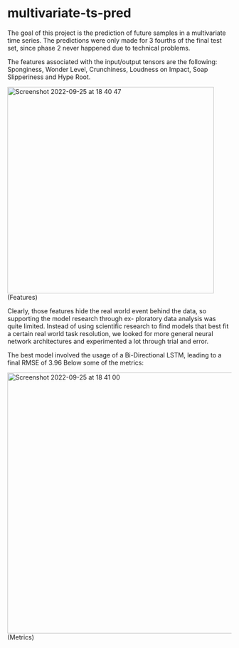 # multivariate-ts-pred
The goal of this project is the prediction of future samples in a multivariate time series. The predictions were only made for 3 fourths of the final test set, since phase 2 never happened due to technical problems.


The features associated with the input/output tensors are the following: 
Sponginess, Wonder Level, Crunchiness, Loudness on Impact, Soap Slipperiness and Hype Root. 


<img width="464" alt="Screenshot 2022-09-25 at 18 40 47" src="https://user-images.githubusercontent.com/57828824/192155217-278a4625-0173-4f88-8e7d-0c4b2f31e63b.png">(Features)

Clearly, those features hide the real world event behind the data, so supporting the model research through ex- ploratory data analysis was quite limited. Instead of using scientific research to find models that best fit a certain real world task resolution, we looked for more general neural network architectures and experimented a lot through trial and error.

The best model involved the usage of a Bi-Directional LSTM, leading to a final RMSE of 3.96
Below some of the metrics: 

<img width="586" alt="Screenshot 2022-09-25 at 18 41 00" src="https://user-images.githubusercontent.com/57828824/192155234-349a18b4-fdb7-479b-8234-b0fb8dad126d.png">(Metrics)




